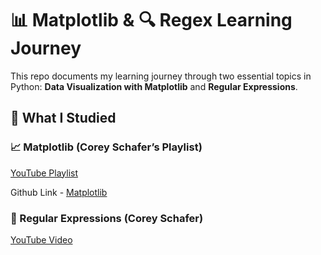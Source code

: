 # 📊 Matplotlib & 🔍 Regex Learning Journey

This repo documents my learning journey through two essential topics in Python: **Data Visualization with Matplotlib** and **Regular Expressions**.

## 🧠 What I Studied

### 📈 Matplotlib (Corey Schafer’s Playlist)

[YouTube Playlist](https://youtube.com/playlist?list=PL-osiE80TeTvipOqomVEeZ1HRrcEvtZB_)

Github Link - [Matplotlib](<https://github.com/Corey Schafer/Matplotlib>)

### 🧪 Regular Expressions (Corey Schafer)

[YouTube Video](https://youtu.be/K8L6KVGG-7o?si=4EH_f8QGcoNkw5Vt)
